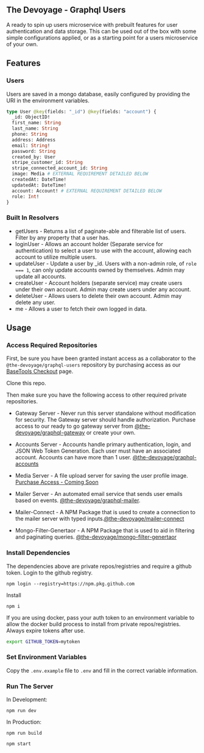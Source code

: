## The Devoyage - Graphql Users

A ready to spin up users microservice with prebuilt features for user authentication and data storage. This can be used out of the box with some simple configurations applied, or as a starting point for a users microservice of your own.

## Features

### Users

Users are saved in a mongo database, easily configured by providing the URI in the environment variables.

```graphql
type User @key(fields: "_id") @key(fields: "account") {
  _id: ObjectID!
  first_name: String
  last_name: String
  phone: String
  address: Address
  email: String!
  password: String
  created_by: User
  stripe_customer_id: String
  stripe_connected_account_id: String
  image: Media # EXTERNAL REQUIREMENT DETAILED BELOW
  createdAt: DateTime!
  updatedAt: DateTime!
  account: Account! # EXTERNAL REQUIREMENT DETAILED BELOW
  role: Int!
}
```

### Built In Resolvers

- getUsers - Returns a list of paginate-able and filterable list of users. Filter by any property that a user has.
- loginUser - Allows an account holder (Separate service for authentication) to select a user to use with the account, allowing each account to utilize multiple users.
- updateUser - Update a user by \_id. Users with a non-admin role, of `role === 1`, can only update accounts owned by themselves. Admin may update all accounts.
- createUser - Account holders (separate service) may create users under their own account. Admin may create users under any account.
- deleteUser - Allows users to delete their own account. Admin may delete any user.
- me - Allows a user to fetch their own logged in data.

## Usage

### Access Required Repositories

First, be sure you have been granted instant access as a collaborator to the `@the-devoyage/graphql-users` repository by purchasing access as our [BaseTools Checkout]() page.

Clone this repo.

Then make sure you have the following access to other required private repositories.

- Gateway Server - Never run this server standalone without modification for security. The Gateway server should handle authorization. Purchase access to our ready to go gateway server from [@the-devoyage/graphql-gateway](https://basetools.io/checkout/XGUVNNGr) or create your own.

- Accounts Server - Accounts handle primary authentication, login, and JSON Web Token Generation. Each user must have an associated account. Accounts can have more than 1 user. [@the-devoyage/graphql-accounts](https://basetools.io/checkout/v0cv56df)

- Media Server - A file upload server for saving the user profile image. [Purchase Access - Coming Soon]()

- Mailer Server - An automated email service that sends user emails based on events. [@the-devoyage/graphql-mailer](https://basetools.io/checkout/8G2fCyXe).

- Mailer-Connect - A NPM Package that is used to create a connection to the mailer server with typed inputs.[@the-devoyage/mailer-connect](https://basetools.io/checkout/wp7QYNNO)

- Mongo-Filter-Genertaor - A NPM Package that is used to aid in filtering and paginating queries. [@the-devoyage/mongo-filter-genertaor](https://basetools.io/checkout/vyOL9ATx)

### Install Dependencies

The dependencies above are private repos/registries and require a github token. Login to the github registry.

```
npm login --registry=https://npm.pkg.github.com
```

Install

```
npm i
```

If you are using docker, pass your auth token to an environment variable to allow the docker build process to install from private repos/registries. Always expire tokens after use.

```bash
export GITHUB_TOKEN=mytoken
```

### Set Environment Variables

Copy the `.env.example` file to `.env` and fill in the correct variable information.

### Run The Server

In Development:

```
npm run dev
```

In Production:

```
npm run build

npm start
```
